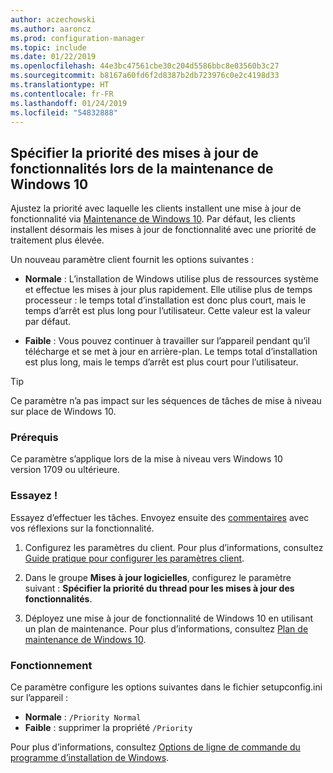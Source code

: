```yaml
---
author: aczechowski
ms.author: aaroncz
ms.prod: configuration-manager
ms.topic: include
ms.date: 01/22/2019
ms.openlocfilehash: 44e3bc47561cbe30c204d5586bbc8e03560b3c27
ms.sourcegitcommit: b8167a60fd6f2d8387b2db723976c0e2c4198d33
ms.translationtype: HT
ms.contentlocale: fr-FR
ms.lasthandoff: 01/24/2019
ms.locfileid: "54832888"
---
```

## <a name="bkmk_neo"></a> Spécifier la priorité des mises à jour de fonctionnalités lors de la maintenance de Windows 10
<!--3734525-->

Ajustez la priorité avec laquelle les clients installent une mise à jour de fonctionnalité via [Maintenance de Windows 10](/sccm/osd/deploy-use/manage-windows-as-a-service). Par défaut, les clients installent désormais les mises à jour de fonctionnalité avec une priorité de traitement plus élevée. 

Un nouveau paramètre client fournit les options suivantes : 

- **Normale** : L’installation de Windows utilise plus de ressources système et effectue les mises à jour plus rapidement. Elle utilise plus de temps processeur : le temps total d’installation est donc plus court, mais le temps d’arrêt est plus long pour l’utilisateur. Cette valeur est la valeur par défaut.  

- **Faible** : Vous pouvez continuer à travailler sur l’appareil pendant qu’il télécharge et se met à jour en arrière-plan. Le temps total d’installation est plus long, mais le temps d’arrêt est plus court pour l’utilisateur.  

<!-- - **Not configured**: Configuration Manager doesn't make changes to the thread priority property in the setupconfig.ini configuration file.   -->


> [!Tip]  
> Ce paramètre n’a pas impact sur les séquences de tâches de mise à niveau sur place de Windows 10.  


### <a name="prerequisites"></a>Prérequis

Ce paramètre s’applique lors de la mise à niveau vers Windows 10 version 1709 ou ultérieure.  


### <a name="try-it-out"></a>Essayez !

Essayez d’effectuer les tâches. Envoyez ensuite des [commentaires](/sccm/core/understand/find-help#product-feedback) avec vos réflexions sur la fonctionnalité.

1. Configurez les paramètres du client. Pour plus d’informations, consultez [Guide pratique pour configurer les paramètres client](/sccm/core/clients/deploy/configure-client-settings).  

2. Dans le groupe **Mises à jour logicielles**, configurez le paramètre suivant : **Spécifier la priorité du thread pour les mises à jour des fonctionnalités**.  

3. Déployez une mise à jour de fonctionnalité de Windows 10 en utilisant un plan de maintenance. Pour plus d’informations, consultez [Plan de maintenance de Windows 10](/sccm/osd/deploy-use/manage-windows-as-a-service#BKMK_ServicingPlan).  


### <a name="how-it-works"></a>Fonctionnement

Ce paramètre configure les options suivantes dans le fichier setupconfig.ini sur l’appareil :

- **Normale** : `/Priority Normal`
- **Faible** : supprimer la propriété `/Priority`

Pour plus d’informations, consultez [Options de ligne de commande du programme d’installation de Windows](https://docs.microsoft.com/windows-hardware/manufacture/desktop/windows-setup-command-line-options).

